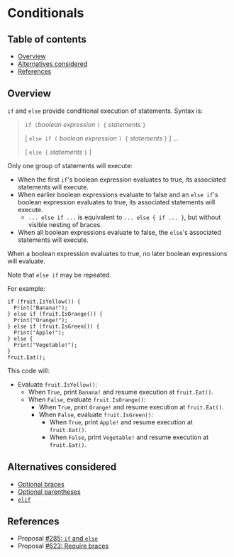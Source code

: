 # Conditionals

<!--
Part of the Carbon Language project, under the Apache License v2.0 with LLVM
Exceptions. See /LICENSE for license information.
SPDX-License-Identifier: Apache-2.0 WITH LLVM-exception
-->

<!-- toc -->

## Table of contents

-   [Overview](#overview)
-   [Alternatives considered](#alternatives-considered)
-   [References](#references)

<!-- tocstop -->

## Overview

`if` and `else` provide conditional execution of statements. Syntax is:

> `if (`_boolean expression_ `) {` _statements_ `}`
>
> [ `else if (` _boolean expression_ `) {` _statements_ `}` ] ...
>
> [ `else {` _statements_ `}` ]

Only one group of statements will execute:

-   When the first `if`'s boolean expression evaluates to true, its associated
    statements will execute.
-   When earlier boolean expressions evaluate to false and an `else if`'s
    boolean expression evaluates to true, its associated statements will
    execute.
    -   `... else if ...` is equivalent to `... else { if ... }`, but without
        visible nesting of braces.
-   When all boolean expressions evaluate to false, the `else`'s associated
    statements will execute.

When a boolean expression evaluates to true, no later boolean expressions will
evaluate.

Note that `else if` may be repeated.

For example:

```carbon
if (fruit.IsYellow()) {
  Print("Banana!");
} else if (fruit.IsOrange()) {
  Print("Orange!");
} else if (fruit.IsGreen()) {
  Print("Apple!");
} else {
  Print("Vegetable!");
}
fruit.Eat();
```

This code will:

-   Evaluate `fruit.IsYellow()`:
    -   When `True`, print `Banana!` and resume execution at `fruit.Eat()`.
    -   When `False`, evaluate `fruit.IsOrange()`:
        -   When `True`, print `Orange!` and resume execution at `fruit.Eat()`.
        -   When `False`, evaluate `fruit.IsGreen()`:
            -   When `True`, print `Apple!` and resume execution at
                `fruit.Eat()`.
            -   When `False`, print `Vegetable!` and resume execution at
                `fruit.Eat()`.

## Alternatives considered

-   [Optional braces](/proposals/p0623.md#optional-braces)
-   [Optional parentheses](/proposals/p0623.md#optional-parentheses)
-   [`elif`](/proposals/p0623.md#elif)

## References

-   Proposal
    [#285: `if` and `else`](https://github.com/carbon-language/carbon-lang/pull/285)
-   Proposal
    [#623: Require braces](https://github.com/carbon-language/carbon-lang/pull/623)

